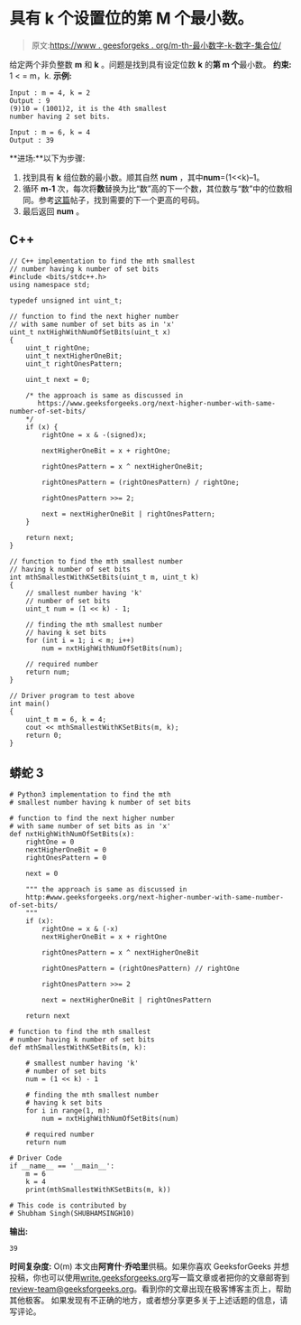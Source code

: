 # 具有 k 个设置位的第 M 个最小数。

> 原文:[https://www . geesforgeks . org/m-th-最小数字-k-数字-集合位/](https://www.geeksforgeeks.org/m-th-smallest-number-k-number-set-bits/)

给定两个非负整数 **m** 和 **k** 。问题是找到具有设定位数 **k** 的**第 m 个**最小数。
**约束:** 1 < = m，k.
**示例:**

```
Input : m = 4, k = 2
Output : 9
(9)10 = (1001)2, it is the 4th smallest
number having 2 set bits.

Input : m = 6, k = 4
Output : 39
```

**进场:**以下为步骤:

1.  找到具有 **k** 组位数的最小数。顺其自然 **num** ，其中**num**=(1<<k)–1。
2.  循环 **m-1** 次，每次将**数**替换为比“数”高的下一个数，其位数与“数”中的位数相同。参考[这篇](https://www.geeksforgeeks.org/next-higher-number-with-same-number-of-set-bits/)帖子，找到需要的下一个更高的号码。
3.  最后返回 **num** 。

## C++

```
// C++ implementation to find the mth smallest
// number having k number of set bits
#include <bits/stdc++.h>
using namespace std;

typedef unsigned int uint_t;

// function to find the next higher number
// with same number of set bits as in 'x'
uint_t nxtHighWithNumOfSetBits(uint_t x)
{
    uint_t rightOne;
    uint_t nextHigherOneBit;
    uint_t rightOnesPattern;

    uint_t next = 0;

    /* the approach is same as discussed in
       https://www.geeksforgeeks.org/next-higher-number-with-same-number-of-set-bits/ 
    */
    if (x) {
        rightOne = x & -(signed)x;

        nextHigherOneBit = x + rightOne;

        rightOnesPattern = x ^ nextHigherOneBit;

        rightOnesPattern = (rightOnesPattern) / rightOne;

        rightOnesPattern >>= 2;

        next = nextHigherOneBit | rightOnesPattern;
    }

    return next;
}

// function to find the mth smallest number
// having k number of set bits
int mthSmallestWithKSetBits(uint_t m, uint_t k)
{
    // smallest number having 'k'
    // number of set bits
    uint_t num = (1 << k) - 1;

    // finding the mth smallest number
    // having k set bits
    for (int i = 1; i < m; i++)
        num = nxtHighWithNumOfSetBits(num);

    // required number
    return num;
}

// Driver program to test above
int main()
{
    uint_t m = 6, k = 4;
    cout << mthSmallestWithKSetBits(m, k);
    return 0;
}
```

## 蟒蛇 3

```
# Python3 implementation to find the mth
# smallest number having k number of set bits

# function to find the next higher number
# with same number of set bits as in 'x'
def nxtHighWithNumOfSetBits(x):
    rightOne = 0
    nextHigherOneBit = 0
    rightOnesPattern = 0

    next = 0

    """ the approach is same as discussed in
    http:#www.geeksforgeeks.org/next-higher-number-with-same-number-of-set-bits/
    """
    if (x):
        rightOne = x & (-x)
        nextHigherOneBit = x + rightOne

        rightOnesPattern = x ^ nextHigherOneBit

        rightOnesPattern = (rightOnesPattern) // rightOne

        rightOnesPattern >>= 2

        next = nextHigherOneBit | rightOnesPattern

    return next

# function to find the mth smallest
# number having k number of set bits
def mthSmallestWithKSetBits(m, k):

    # smallest number having 'k'
    # number of set bits
    num = (1 << k) - 1

    # finding the mth smallest number
    # having k set bits
    for i in range(1, m):
        num = nxtHighWithNumOfSetBits(num)

    # required number
    return num

# Driver Code
if __name__ == '__main__':
    m = 6
    k = 4
    print(mthSmallestWithKSetBits(m, k))

# This code is contributed by
# Shubham Singh(SHUBHAMSINGH10)
```

**输出:**

```
39
```

**时间复杂度:** O(m)
本文由**阿育什·乔哈里**供稿。如果你喜欢 GeeksforGeeks 并想投稿，你也可以使用[write.geeksforgeeks.org](https://write.geeksforgeeks.org)写一篇文章或者把你的文章邮寄到 review-team@geeksforgeeks.org。看到你的文章出现在极客博客主页上，帮助其他极客。
如果发现有不正确的地方，或者想分享更多关于上述话题的信息，请写评论。